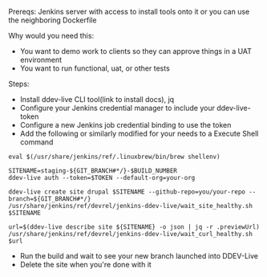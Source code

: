 Prereqs:
Jenkins server with access to install tools onto it or you can use the neighboring Dockerfile

Why would you need this:
* You want to demo work to clients so they can approve things in a UAT environment
* You want to run functional, uat, or other tests

Steps:
- Install ddev-live CLI tool(link to install docs), jq
- Configure your Jenkins credential manager to include your ddev-live-token
- Configure a new Jenkins job credential binding to use the token
- Add the following or similarly modified for your needs to a Execute Shell command
```
eval $(/usr/share/jenkins/ref/.linuxbrew/bin/brew shellenv)

SITENAME=staging-${GIT_BRANCH#*/}-$BUILD_NUMBER
ddev-live auth --token=$TOKEN --default-org=your-org

ddev-live create site drupal $SITENAME --github-repo=you/your-repo --branch=${GIT_BRANCH#*/}
/usr/share/jenkins/ref/devrel/jenkins-ddev-live/wait_site_healthy.sh $SITENAME

url=$(ddev-live describe site ${SITENAME} -o json | jq -r .previewUrl)
/usr/share/jenkins/ref/devrel/jenkins-ddev-live/wait_curl_healthy.sh $url
```
- Run the build and wait to see your new branch launched into DDEV-Live
- Delete the site when you're done with it
